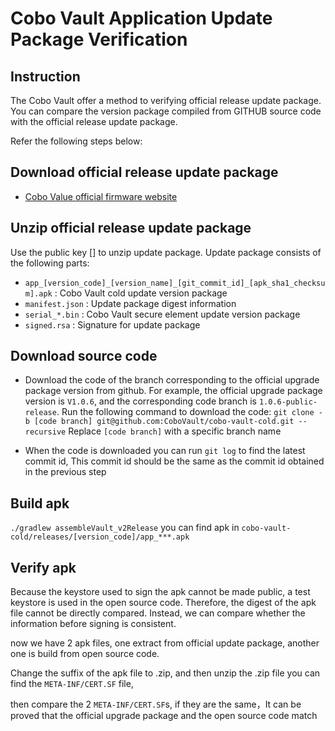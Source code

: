 
# Cobo Vault Application Update Package Verification

## Instruction
The Cobo Vault offer a method to verifying official release update package. You can compare the version package compiled from GITHUB source code with the official release update package.

Refer the following steps below:

## Download official release update package
- [Cobo Value official firmware website](https://cobo.com/hardware-wallet/firmware)

## Unzip official release update package
  Use the public key [] to unzip update package.
  Update package consists of the following parts:
- `app_[version_code]_[version_name]_[git_commit_id]_[apk_sha1_checksum].apk` : Cobo Vault cold update version package
- `manifest.json` : Update package digest information
- `serial_*.bin` : Cobo Vault secure element update version package
- `signed.rsa` : Signature for update package

## Download source code
- Download the code of the branch corresponding to the official upgrade package version from github. For example, the official upgrade package version is `V1.0.6`, and the corresponding code branch is `1.0.6-public-release`.
Run the following command to download the code:
`git clone -b [code branch] git@github.com:CoboVault/cobo-vault-cold.git --recursive`
Replace `[code branch]` with a specific branch name

- When the code is downloaded you can run `git log` to find the latest commit id,
This commit id should be the same as the commit id obtained in the previous step

## Build apk
`./gradlew assembleVault_v2Release`
you can find apk in `cobo-vault-cold/releases/[version_code]/app_***.apk`

## Verify apk
Because the keystore used to sign the apk cannot be made public, a test keystore is used in the open source code. Therefore, the digest of the apk file cannot be directly compared. Instead, we can compare whether the information before signing is consistent.

now we have 2 apk files, one extract from official update package, another one is build from open source code.

Change the suffix of the apk file to .zip, and then unzip the .zip file
you can find the `META-INF/CERT.SF` file,

then compare the 2 `META-INF/CERT.SF`s, if they are the same，It can be proved that the official upgrade package and the open source code match








